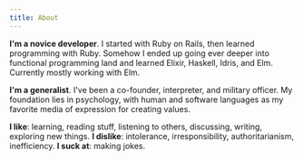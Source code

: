 ```yaml
---
title: About
---
```

**I'm a novice developer**. I started with Ruby on Rails, then learned programming with Ruby. Somehow I ended up going ever deeper into functional programming land and learned Elixir, Haskell, Idris, and Elm. Currently mostly working with Elm.

**I'm a generalist**. I've been a co-founder, interpreter, and military officer. My foundation lies in psychology, with human and software languages as my favorite media of expression for creating values. 

**I like**: learning, reading stuff, listening to others, discussing, writing, exploring new things.
**I dislike**: intolerance, irresponsibility, authoritarianism, inefficiency.
**I suck at**: making jokes. 
